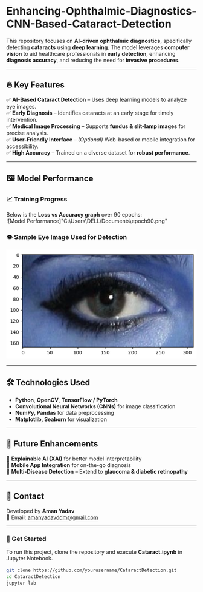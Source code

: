 # Enhancing-Ophthalmic-Diagnostics-CNN-Based-Cataract-Detection

This repository focuses on **AI-driven ophthalmic diagnostics**, specifically detecting **cataracts** using **deep learning**. The model leverages **computer vision** to aid healthcare professionals in **early detection**, enhancing **diagnosis accuracy**, and reducing the need for **invasive procedures**.  

---

## 🔥 Key Features  

✅ **AI-Based Cataract Detection** – Uses deep learning models to analyze eye images.  
✅ **Early Diagnosis** – Identifies cataracts at an early stage for timely intervention.  
✅ **Medical Image Processing** – Supports **fundus & slit-lamp images** for precise analysis.  
✅ **User-Friendly Interface** – *(Optional)* Web-based or mobile integration for accessibility.  
✅ **High Accuracy** – Trained on a diverse dataset for **robust performance**.  

---

## 🖼 Model Performance  

### 📈 Training Progress  
Below is the **Loss vs Accuracy graph** over 90 epochs:  
![Model Performance]"C:\Users\DELL\Documents\epoch90.png"  

### 👁 Sample Eye Image Used for Detection  
![Sample Eye Image](image1.png)  

---

## 🛠 Technologies Used  

- **Python**, **OpenCV**, **TensorFlow / PyTorch**  
- **Convolutional Neural Networks (CNNs)** for image classification  
- **NumPy, Pandas** for data preprocessing  
- **Matplotlib, Seaborn** for visualization  

---

## 📌 Future Enhancements  

🚀 **Explainable AI (XAI)** for better model interpretability  
🚀 **Mobile App Integration** for on-the-go diagnosis  
🚀 **Multi-Disease Detection** – Extend to **glaucoma & diabetic retinopathy**  

---

## 📩 Contact  

Developed by **Aman Yadav**  
📧 Email: [amanyadavddm@gmail.com](mailto:amanyadavddm@gmail.com)  

---

### 🚀 Get Started  

To run this project, clone the repository and execute **Cataract.ipynb** in Jupyter Notebook.  

```sh
git clone https://github.com/yourusername/CataractDetection.git
cd CataractDetection
jupyter lab
